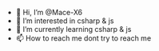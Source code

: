 - 👋 Hi, I’m @Mace-X6
- 👀 I’m interested in csharp & js
- 🌱 I’m currently learning csharp & js
- 📫 How to reach me dont try to reach me

<!---
Mace-X6/Mace-X6 is a ✨ special ✨ repository because its `README.md` (this file) appears on your GitHub profile.
You can click the Preview link to take a look at your changes.
--->
